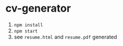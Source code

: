 cv-generator
============

1. `npm install`
2. `npm start`
3. see `resume.html` and `resume.pdf` generated
